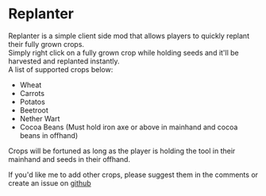 # Replanter
Replanter is a simple client side mod that allows players to quickly replant their fully grown crops.  
Simply right click on a fully grown crop while holding seeds and it'll be harvested and replanted instantly.  
A list of supported crops below:
- Wheat
- Carrots
- Potatos
- Beetroot
- Nether Wart
- Cocoa Beans (Must hold iron axe or above in mainhand and cocoa beans in offhand)

Crops will be fortuned as long as the player is holding the tool in their mainhand and seeds in their offhand.

If you'd like me to add other crops, please suggest them in the comments or create an issue on [github](https://github.com/kregerl/Replanter)